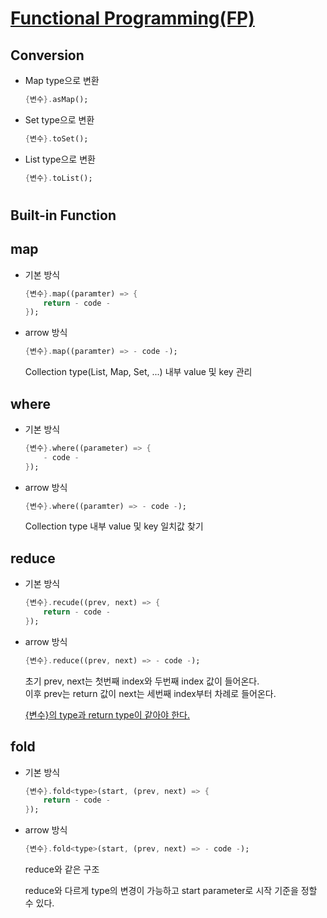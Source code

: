 # <U>Functional Programming(FP)</U>

## **Conversion**

- Map type으로 변환
  ```dart
  {변수}.asMap();
  ```
- Set type으로 변환
  ```dart
  {변수}.toSet();
  ```
- List type으로 변환
  ```dart
  {변수}.toList();
  ```

#

## **Built-in Function**

## map

- 기본 방식
  ```dart
  {변수}.map((paramter) => {
      return - code -
  });
  ```
- arrow 방식
  ```dart
  {변수}.map((paramter) => - code -);
  ```
  Collection type(List, Map, Set, ...) 내부 value 및 key 관리

## where

- 기본 방식
  ```dart
  {변수}.where((parameter) => {
      - code -
  });
  ```
- arrow 방식
  ```dart
  {변수}.where((paramter) => - code -);
  ```
  Collection type 내부 value 및 key 일치값 찾기

## reduce

- 기본 방식
  ```dart
  {변수}.recude((prev, next) => {
      return - code -
  });
  ```
- arrow 방식

  ```dart
  {변수}.reduce((prev, next) => - code -);
  ```

  초기 prev, next는 첫번째 index와 두번째 index 값이 들어온다.  
  이후 prev는 return 값이 next는 세번째 index부터 차례로 들어온다.

  <U>{변수}의 type과 return type이 같아야 한다.</U>

## fold

- 기본 방식
  ```dart
  {변수}.fold<type>(start, (prev, next) => {
      return - code -
  });
  ```
- arrow 방식

  ```dart
  {변수}.fold<type>(start, (prev, next) => - code -);
  ```

  reduce와 같은 구조

  reduce와 다르게 type의 변경이 가능하고 start parameter로 시작 기준을 정할 수 있다.

